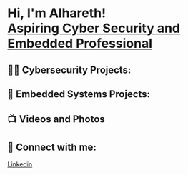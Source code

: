 <h1>Hi, I'm Alhareth! <br/><a href="https://github.com/harethbyr"></a> <a href="https://www.linkedin.com/in/alhareth-al-byrooty-430716372/">Aspiring Cyber Security and Embedded Professional</a>

<h2>👨‍💻 Cybersecurity Projects:</h2>



<h2>🤖 Embedded Systems Projects:</h2>

<h2>📺 Videos and Photos</h2>



<h2> 🤳 Connect with me:</h2>
<a href="https://www.linkedin.com/in/alhareth-al-byrooty-430716372/">Linkedin</a>


<!--
**joshmadakor1/joshmadakor1** is a ✨ _special_ ✨ repository because its `README.md` (this file) appears on your GitHub profile.

Here are some ideas to get you started:

- 🔭 I’m currently working on ...
- 🌱 I’m currently learning ...
- 👯 I’m looking to collaborate on ...
- 🤔 I’m looking for help with ...
- 💬 Ask me about ...
- 📫 How to reach me: ...
- 😄 Pronouns: ...
- ⚡ Fun fact: ...
-->
